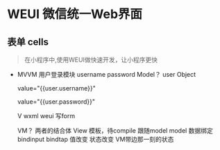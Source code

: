 # WEUI 微信统一Web界面 

## 表单  cells

> 在小程序中,使用WEUI做快速开发，让小程序更快
- MVVM
    用户登录模块
    username    password
    Model？ user    Object

    value="{{user.username}}"

    value="{{user.password}}"

    V wxml  weui 写form

    VM？ 两者的结合体   View 模板，待compile 跟随model
    model 数据绑定  bindinput   bindtap 值改变  状态改变
    VM带边那一刻的状态